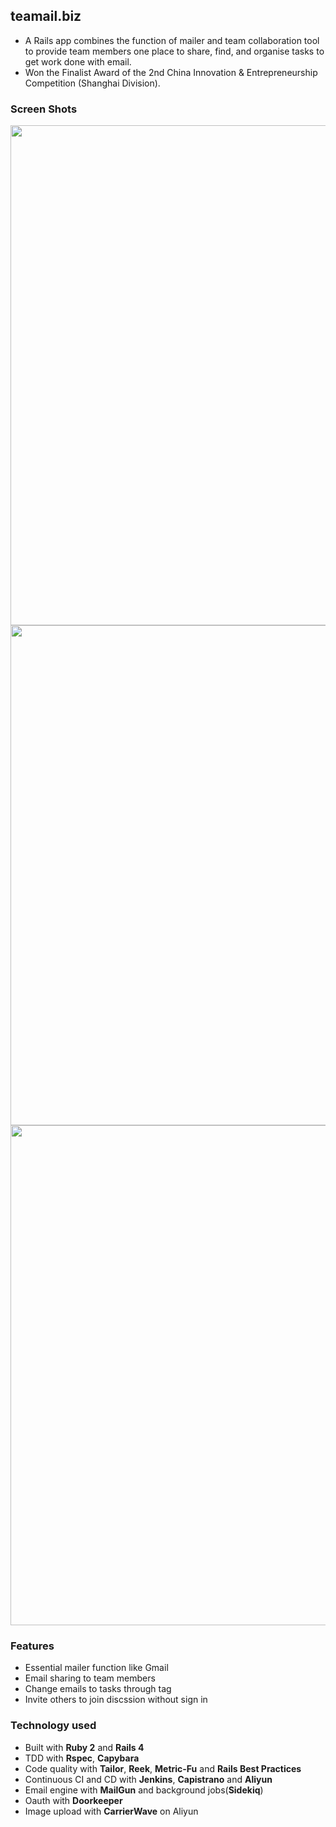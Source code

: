 ## teamail.biz

* A Rails app combines the function of mailer and team collaboration tool to provide team members one place to share, find, and organise tasks to get work done with email.
* Won the Finalist Award of the 2nd China Innovation & Entrepreneurship Competition (Shanghai Division).

### Screen Shots

<img src="https://lh3.googleusercontent.com/cXkawJgJuvBH34lmJpZ6-FNO9z4mjU5BSfkupqk4dXEA_K6pOOKgH9nbht_Ed9t9XdsYB1yD-f1nlsRqKLspNpQDufp81YaHERvCTNNsiZxN8QmaZiV0kCZ5I8rxhbyT8mDPtAgECwjtn7_8nSGfoojgt46Pvg2V9nSaytlreGKYykY0eHpeO67cNqDdxnJeZ3fI2S0Ol2jm6-QHnMZbXJI2DaY15wL2eIhwYO91NR6b8D12XZ2qituv011DzUrRvrKVdMnYz-l7UQaDawDU0YAP03BT32qNKWcCvlOlFqjs9p-ghRMB6KkXb2Z_eCzzYbshpQQwFrC4iIScaxZGOTAzV-e--CJ0quM4itmPPjv7qqIZltf-B3HLzKYp6o_-KD_p8DEFcoVFWI3HhPbobZ42MtsCj-AFZOu_keOQ3YPWS0sWcxuIW37tGXW1I95cPHISHCqKJMms7MQufwgTmg84JUIwos15T0RK3LTQV-uS8U3D85oaTgAvC7x4unAHUmGWYCTyow0Fc4f_Y_hEDSyMepMGKoUhzLoN4tjXYIUYLepCCy1yySG-3YZutt09INPbOg=w1030-h599-no" width="800">
<img src="https://lh3.googleusercontent.com/9ng13UuxQvg-hEPXKwoElcxKZLpPZlykNL7Ji0BfBLkkRddnjKRdxN8zJRcN0N7hG6Ts8zS4IjHHXBb9fY-ahOKB_avDAqWZLB_QF0qlVyy2Xp6-MB4gDTrKy9pXB3SQqr3g1z0bKpYBkyLvmz7Ei49l_PmYluQdULHi4EkYza-FZaW9YbWgy1omwzAZtjjiANPgrP_sV6G3Xg_s-r6w6UyIbPOpdYCN8WLlcxnBlsMl5wKdlkTLuEdHRYBcXCtEEVh_nSCJ37G4ir7rQSgtYEVmU1-QN4M23nkTObMdvEKFwIJKYoy5m35Nm4NJcfUdTQncGzp_zYDfkPiMYVrSgqzzvGbrgq_2ZiOIFFFwf5IgFhGz9E9rXZkDmUzq-yoiXLph6iOsotgdWCghSUJp5uWIF7XWXiNYRCutfcJkzv0FIy7WpV_oulgcGEKyXetbgCA6Rr_MgBFaQvBcSzcDoweRGa-ZXj5Mno91sjM7HbhikC02MCvWa81RtXI4H_jhC_BHnUYzs_XGiDQvlYV5W2_anGXzUFy_eKTPW2vPC17aLVy7SoSGTjL6n45ARP-XeSa_vw=w1030-h599-no" width="800">
<img src="https://lh3.googleusercontent.com/ja-BLUaLnW3qDiPbkmiWOnvTFwA82VszwBzhoLm8sharQTHNgZ9RLU2-cZ6RzHDn6HH76Trs0ZgiNF70xWWteQ8eW-kOxtgUJ0a6iweJyAMK0vZBiC7jGXhB53bzWOsuFenZ6viund4jwfmHMCMFyWHJ4REc1002iczfQ0eeI5Sx2t8rXgOzdY8rUkS2jd96BNerxpTzyhla-WByFY97t7_79S-CIggFChRP8P4v80jbDd-buIWBOw_YIh3DBQEaAZPt9tXDLx61JulW4PSexC1tDiWu4CYn-yQu3DSUZuNEkFswTGZNVTHZyoPOOz0O5ZcowXpJifVe3hDyqZKeQoKh5wR2S--RMdEOCUnxbKRx8wjEKO0CgGlQVFbGt148DAlH0JG2vo3QAUNHk0uw2LZxGDPI-ZaWFHz--wYcIJs5c-6k9Peo-CLE0PsD3oCcwlkbN-7PRGhADAC3d9pp2OVgGYITvj3d3KFKuws_ntRMeK3S34YXS41PtxqF-j2RT2MKKKfHainzPzZVzFO68hIc9ljcTbzSQ2tDBAQCC7KQHTQIBwDhK_2VLVTZeAs5XZ6LBA=w1030-h599-no" width="800">

### Features

* Essential mailer function like Gmail
* Email sharing to team members
* Change emails to tasks through tag
* Invite others to join discssion without sign in

### Technology used

* Built with **Ruby 2** and **Rails 4**
* TDD with **Rspec**, **Capybara**
* Code quality with **Tailor**, **Reek**, **Metric-Fu** and **Rails Best Practices**
* Continuous CI and CD with **Jenkins**, **Capistrano** and **Aliyun**
* Email engine with **MailGun** and background jobs(**Sidekiq**)
* Oauth with **Doorkeeper**
* Image upload with **CarrierWave** on Aliyun
